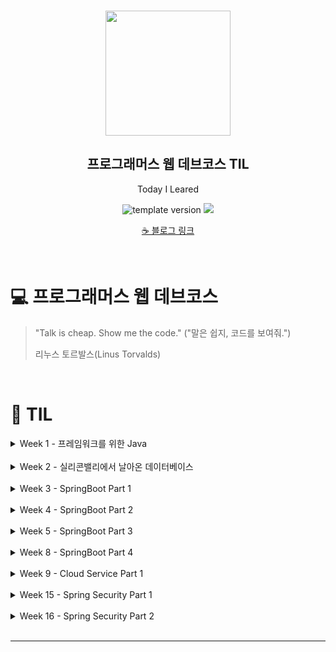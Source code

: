 <br/>
<p align="middle" >
  <img width="200px;" src="./src/images/prgms-logo.png"/>
</p>
<h2 align="middle">프로그래머스 웹 데브코스 TIL</h2>
<p align="middle">Today I Leared</p>
<p align="middle">
  <img src="https://img.shields.io/badge/version-1.0.0-blue?style=flat-square" alt="template version"/>
  <img src="https://img.shields.io/badge/language-md-md.svg?style=flat-square"/>
</p>

<p align="middle">
  <a href="https://cse0518.github.io">☕ 블로그 링크</a>  
</p>

<br/>

# 💻 프로그래머스 웹 데브코스

> "Talk is cheap. Show me the code."
> ("말은 쉽지, 코드를 보여줘.")
>
> 리누스 토르발스(Linus Torvalds)

<br/>

# 🚀 TIL

<details>
<summary>Week 1 - 프레임워크를 위한 Java</summary>
<div markdown="1">

  ## TIL 목록
  |Week/Day|날짜|제목|링크|
  |:-:|:-:|:-:|:-:|
  |W1D1|2021-08-02|프레임워크를 위한 Java_Day 1|[20210802 TIL.md](Week%2001%20-%20프레임워크를%20위한%20Java/20210802%20TIL.md)|
  |W1D2|2021-08-03|프레임워크를 위한 Java_Day 2|[20210803 TIL.md](Week%2001%20-%20프레임워크를%20위한%20Java/20210803%20TIL.md)|
  |W1D3|2021-08-04|프레임워크를 위한 Java_Day 3|[20210804 TIL.md](Week%2001%20-%20프레임워크를%20위한%20Java/20210804%20TIL.md)|
  |W1D4|2021-08-05|프레임워크를 위한 Java_Day 4|준비중 [20210805 TIL.md](Week%2001%20-%20프레임워크를%20위한%20Java/20210805%20TIL.md)|
  |W1D5|2021-08-06|프레임워크를 위한 Java_Day 5|준비중 [20210806 TIL.md](Week%2001%20-%20프레임워크를%20위한%20Java/20210806%20TIL.md)|
  |W1-추가 학습|2021-08-04|JAVA 기초 학습|[JAVA 기초 학습.md](https://github.com/cse0518/TIL/blob/main/JAVA/JAVA%20%EA%B8%B0%EC%B4%88%20%ED%95%99%EC%8A%B5.md)|

  ## INDEX
  |Day 1|Day 2|Day 3|Day 4|Day 5|기초 추가 학습|
  |-----|-----|-----|-----|-----|---------|
  |JAVA 개발환경<br/>Build Tool<br/>IDE 통합 개발 환경<br/>Coding Convention<br/>Reference<br/>Constant Pool<br/>Object|객체 지향 프로그래밍<br/>객체 지향의 특성<br/>UML<br/>객체 지향 설계|Interface의 기능<br/>의존성 역전<br/>Default Method<br/>함수형 인터페이스<br/>익명 클래스<br/>람다 표현식<br/>Method Reference<br/>Generic|||클래스, 객체, 인스턴스<br/>클래스 멤버, 인스턴스 멤버<br/>상속, 생성자<br/>overriding, overloading<br/>접근제어자<br/>final, abstract<br/>interface<br/>Object 클래스|클래스, 객체, 인스턴스<br/>클래스 멤버, 인스턴스 멤버<br/>상속, 생성자<br/>overriding, overloading<br/>접근제어자(Access Level Modifiers)<br/>final, abstract<br/>interface<br/>Object 클래스|

</div>
</details>
<br/>

<details>
<summary>Week 2 - 실리콘밸리에서 날아온 데이터베이스</summary>
<div markdown="1">

  ## TIL 목록
  |Week/Day|날짜|제목|링크|
  |:-:|:-:|:-:|:-:|
  |W2D1|2021-08-09|실리콘밸리에서 날아온 데이터베이스_Day 1|[20210809 TIL.md](Week%2002%20-%20실리콘밸리에서%20날아온%20데이터베이스/20210809%20TIL.md)|
  |W2D2|2021-08-10|실리콘밸리에서 날아온 데이터베이스_Day 2|[20210810 TIL.md](Week%2002%20-%20실리콘밸리에서%20날아온%20데이터베이스/20210810%20TIL.md)|
  |W2D3|2021-08-11|실리콘밸리에서 날아온 데이터베이스_Day 3|[20210811 TIL.md](Week%2002%20-%20실리콘밸리에서%20날아온%20데이터베이스/20210811%20TIL.md)|
  |W2D4|2021-08-12|실리콘밸리에서 날아온 데이터베이스_Day 4|[20210812 TIL.md](Week%2002%20-%20실리콘밸리에서%20날아온%20데이터베이스/20210812%20TIL.md)|
  |W2D5|2021-08-13|실리콘밸리에서 날아온 데이터베이스_Day 5|[20210813 TIL.md](Week%2002%20-%20실리콘밸리에서%20날아온%20데이터베이스/20210813%20TIL.md)|

  ## INDEX
  ![image](https://user-images.githubusercontent.com/60170616/132985078-bc49a793-dfd1-49cf-9468-7ac841c89789.png)

</div>
</details>
<br/>

<details>
<summary>Week 3 - SpringBoot Part 1</summary>
<div markdown="1">

  ## TIL 목록
  |Week/Day|날짜|제목|링크|
  |:-:|:-:|:-:|:-:|
  |W3D1|2021-08-16|SpringBoot Part 1_Day 1|[20210816 TIL.md](Week%2003%20-%20SpringBoot%20Part%201/20210816%20TIL.md)|
  |W3D2|2021-08-17|SpringBoot Part 1_Day 2|[20210817 TIL.md](Week%2003%20-%20SpringBoot%20Part%201/20210817%20TIL.md)|
  |W3D3|2021-08-18|SpringBoot Part 1_Day 3|[20210818 TIL.md](Week%2003%20-%20SpringBoot%20Part%201/20210818%20TIL.md)|
  |W3D4|2021-08-19|SpringBoot Part 1_Day 4|[20210819 TIL.md](Week%2003%20-%20SpringBoot%20Part%201/20210819%20TIL.md)|
  |W3D5|2021-08-20|SpringBoot Part 1_Day 5|[20210820 TIL.md](Week%2003%20-%20SpringBoot%20Part%201/20210820%20TIL.md)|

  ## INDEX
  ![image](https://user-images.githubusercontent.com/60170616/132984801-c2db55b6-224f-45c6-8e1a-0d4795661106.png)

</div>
</details>
<br/>

<details>
<summary>Week 4 - SpringBoot Part 2</summary>
<div markdown="1">

  ## TIL 목록
  |Week/Day|날짜|제목|링크|
  |:-:|:-:|:-:|:-:|
  |W4D1|2021-08-23|SpringBoot Part 2_Day 1|[20210823 TIL.md](Week%2004%20-%20SpringBoot%20Part%202/20210823%20TIL.md)|
  |W4D2|2021-08-24|SpringBoot Part 2_Day 2|[20210824 TIL.md](Week%2004%20-%20SpringBoot%20Part%202/20210824%20TIL.md)|
  |W4D3|2021-08-25|SpringBoot Part 2_Day 3|[20210825 TIL.md](Week%2004%20-%20SpringBoot%20Part%202/20210825%20TIL.md)|
  |W4D4|2021-08-26|SpringBoot Part 2_Day 4|[20210826 TIL.md](Week%2004%20-%20SpringBoot%20Part%202/20210826%20TIL.md)|
  |W4D5|2021-08-27|SpringBoot Part 2_Day 5|[20210827 TIL.md](Week%2004%20-%20SpringBoot%20Part%202/20210827%20TIL.md)|

  ## INDEX
  ![image](https://user-images.githubusercontent.com/60170616/134811308-0af12d22-cafd-41fe-95e9-41f1905f3abc.png)

</div>
</details>
<br/>

<details>
<summary>Week 5 - SpringBoot Part 3</summary>
<div markdown="1">

  ## TIL 목록
  |Week/Day|날짜|제목|링크|
  |:-:|:-:|:-:|:-:|
  |W5D1|2021-08-30|SpringBoot Part 3_Day 1|[20210830 TIL.md](Week%2005%20-%20SpringBoot%20Part%203/20210830%20TIL.md)|
  |W5D2|2021-08-31|SpringBoot Part 3_Day 2|[20210831 TIL.md](Week%2005%20-%20SpringBoot%20Part%203/20210831%20TIL.md)|
  |W5D3|2021-09-01|SpringBoot Part 3_Day 3|[20210901 TIL.md](Week%2005%20-%20SpringBoot%20Part%203/20210901%20TIL.md)|
  |W5D4|2021-09-02|SpringBoot Part 3_Day 4|[20210902 TIL.md](Week%2005%20-%20SpringBoot%20Part%203/20210902%20TIL.md)|
  |W5D5|2021-09-03|SpringBoot Part 3_Day 5|[20210903 TIL.md](Week%2005%20-%20SpringBoot%20Part%203/20210903%20TIL.md)|

  ## INDEX
  ![image](https://user-images.githubusercontent.com/60170616/136944936-8d93acb3-9d04-4946-b274-fb9335e56d69.png)

</div>
</details>
<br/>

<details>
<summary>Week 8 - SpringBoot Part 4</summary>
<div markdown="1">

  ## TIL 목록
  |Week/Day|날짜|제목|링크|
  |:-:|:-:|:-:|:-:|
  |W8D1|2021-09-27|SpringBoot Part 4_Day 1|[20210927 TIL.md](Week%2008%20-%20SpringBoot%20Part%204%20(JPA)/20210927%20TIL.md)|
  |W8D2|2021-09-28|SpringBoot Part 4_Day 2|[20210928 TIL.md](Week%2008%20-%20SpringBoot%20Part%204%20(JPA)/20210928%20TIL.md)|
  |W8D3|2021-09-29|SpringBoot Part 4_Day 3|[20210929 TIL.md](Week%2008%20-%20SpringBoot%20Part%204%20(JPA)/20210929%20TIL.md)|
  |W8D4|2021-09-30|SpringBoot Part 4_Day 4|[20210930 TIL.md](Week%2008%20-%20SpringBoot%20Part%204%20(JPA)/20210930%20TIL.md)|
  |W8D5|2021-10-01|SpringBoot Part 4_Day 5|[20211001 TIL.md](Week%2008%20-%20SpringBoot%20Part%204%20(JPA)/20211001%20TIL.md)|

  ## INDEX
  ![image](https://user-images.githubusercontent.com/60170616/138064522-6e327645-3102-4d1d-9b6e-2e5abf389dcb.png)

</div>
</details>
<br/>

<details>
<summary>Week 9 - Cloud Service Part 1</summary>
<div markdown="1">

  ## TIL 목록
  |Week/Day|날짜|제목|링크|
  |:-:|:-:|:-:|:-:|
  |W9D1|2021-10-04|Cloud Service Part 1_Day 1|[20211004 TIL.md](Week%2009%20-%20Cloud%20Service%20Part%201/20211004%20TIL.md)|
  |W9D2|2021-10-05|Cloud Service Part 1_Day 2|[20211005 TIL.md](Week%2009%20-%20Cloud%20Service%20Part%201/20211005%20TIL.md)|
  |W9D3|2021-10-06|Cloud Service Part 1_Day 3|[20211006 TIL.md](Week%2009%20-%20Cloud%20Service%20Part%201/20211006%20TIL.md)|
  |W9D4|2021-10-07|Cloud Service Part 1_Day 4|[20211007 TIL.md](Week%2009%20-%20Cloud%20Service%20Part%201/20211007%20TIL.md)|
  |W9D5|2021-10-08|Cloud Service Part 1_Day 5|[20211008 TIL.md](Week%2009%20-%20Cloud%20Service%20Part%201/20211008%20TIL.md)|

  ## INDEX
  ![image](https://user-images.githubusercontent.com/60170616/136707974-4279c6f4-4db2-4aba-971a-60b2a09a0a44.png)

</div>
</details>
<br/>

<details>
<summary>Week 15 - Spring Security Part 1</summary>
<div markdown="1">

  ## TIL 목록
  |Week/Day|날짜|제목|링크|
  |:-:|:-:|:-:|:-:|
  |W15D1|2021-11-11|Spring Security Part 1_Day 1|[20211111 TIL.md](Week%2015%20-%20Spring%20Security%20Part%201/20211111%20TIL.md)|
  |W15D2|2021-11-12|Spring Security Part 1_Day 2|[20211112 TIL.md](Week%2015%20-%20Spring%20Security%20Part%201/20211112%20TIL.md)|
  |W15D3|2021-11-15|Spring Security Part 1_Day 3|[20211115 TIL.md](Week%2015%20-%20Spring%20Security%20Part%201/20211115%20TIL.md)|
  |W15D4|2021-11-16|Spring Security Part 1_Day 4|[20211116 TIL.md](Week%2015%20-%20Spring%20Security%20Part%201/20211116%20TIL.md)|
  |W15D5|2021-11-17|Spring Security Part 1_Day 5|[20211117 TIL.md](Week%2015%20-%20Spring%20Security%20Part%201/20211117%20TIL.md)|

  ## INDEX
  ![image](https://user-images.githubusercontent.com/60170616/142775660-53c87c08-f070-4131-adfa-4bf7793281ab.png)
  
</div>
</details>
<br/>

<details>
<summary>Week 16 - Spring Security Part 2</summary>
<div markdown="1">

  ## TIL 목록
  |Week/Day|날짜|제목|링크|
  |:-:|:-:|:-:|:-:|
  |W16D1|2021-11-18|Spring Security Part 2_Day 1|[20211118 TIL.md](Week%2016%20-%20Spring%20Security%20Part%202/20211118%20TIL.md)|
  |W16D2|2021-11-19|Spring Security Part 2_Day 2|[20211119 TIL.md](Week%2016%20-%20Spring%20Security%20Part%202/20211119%20TIL.md)|
  |W16D3|2021-11-22|Spring Security Part 2_Day 3|[20211122 TIL.md](Week%2016%20-%20Spring%20Security%20Part%202/20211122%20TIL.md)|
  |W16D4|2021-11-23|Spring Security Part 2_Day 4|[20211123 TIL.md](Week%2016%20-%20Spring%20Security%20Part%202/20211123%20TIL.md)|
  |W16D5|2021-11-24|Spring Security Part 2_Day 5|[준비중.. 20211124 TIL.md](Week%2016%20-%20Spring%20Security%20Part%202/20211124%20TIL.md)|

  ## INDEX
  
</div>
</details>
<br/>

___